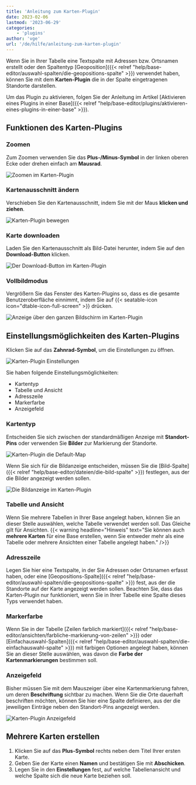 ```yaml
---
title: 'Anleitung zum Karten-Plugin'
date: 2023-02-06
lastmod: '2023-06-29'
categories:
    - 'plugins'
author: 'vge'
url: '/de/hilfe/anleitung-zum-karten-plugin'
---
```


Wenn Sie in Ihrer Tabelle eine Textspalte mit Adressen bzw. Ortsnamen erstellt oder den Spaltentyp [Geoposition]({{< relref "help/base-editor/auswahl-spalten/die-geopositions-spalte" >}}) verwendet haben, können Sie mit dem **Karten-Plugin** die in der Spalte eingetragenen Standorte darstellen.

Um das Plugin zu aktivieren, folgen Sie der Anleitung im Artikel [Aktivieren eines Plugins in einer Base]({{< relref "help/base-editor/plugins/aktivieren-eines-plugins-in-einer-base" >}}).

## Funktionen des Karten-Plugins

### Zoomen

Zum Zoomen verwenden Sie das **Plus-/Minus-Symbol** in der linken oberen Ecke oder drehen einfach am **Mausrad**.

![Zoomen im Karten-Plugin](images/zoom.png)

### Kartenausschnitt ändern

Verschieben Sie den Kartenausschnitt, indem Sie mit der Maus **klicken und ziehen**.

![Karten-Plugin bewegen](images/Karten-Plugin.gif)

### Karte downloaden

Laden Sie den Kartenausschnitt als Bild-Datei herunter, indem Sie auf den **Download-Button** klicken.

![Der Download-Button im Karten-Plugin](images/download-button.png)

### Vollbildmodus

Vergrößern Sie das Fenster des Karten-Plugins so, dass es die gesamte Benutzeroberfläche einnimmt, indem Sie auf {{< seatable-icon icon="dtable-icon-full-screen" >}} drücken.

![Anzeige über den ganzen Bildschirm im Karten-Plugin](images/ganzer-bildschirm.png)

## Einstellungsmöglichkeiten des Karten-Plugins

Klicken Sie auf das **Zahnrad-Symbol**, um die Einstellungen zu öffnen.

![Karten-Plugin Einstellungen](images/setting.png)

Sie haben folgende Einstellungsmöglichkeiten:

- Kartentyp
- Tabelle und Ansicht
- Adresszeile
- Markerfarbe
- Anzeigefeld

### Kartentyp

Entscheiden Sie sich zwischen der standardmäßigen Anzeige mit **Standort-Pins** oder verwenden Sie **Bilder** zur Markierung der Standorte.

![Karten-Plugin die Default-Map](images/default-map.png)

Wenn Sie sich für die Bildanzeige entscheiden, müssen Sie die [Bild-Spalte]({{< relref "help/base-editor/dateien/die-bild-spalte" >}}) festlegen, aus der die Bilder angezeigt werden sollen.

![Die Bildanzeige im Karten-Plugin](images/bildanzeige.png)

### Tabelle und Ansicht

Wenn Sie mehrere Tabellen in Ihrer Base angelegt haben, können Sie an dieser Stelle auswählen, welche Tabelle verwendet werden soll. Das Gleiche gilt für Ansichten. {{< warning  headline="Hinweis"  text="Sie können auch **mehrere Karten** für eine Base erstellen, wenn Sie entweder mehr als eine Tabelle oder mehrere Ansichten einer Tabelle angelegt haben." />}}

### Adresszeile

Legen Sie hier eine Textspalte, in der Sie Adressen oder Ortsnamen erfasst haben, oder eine [Geopositions-Spalte]({{< relref "help/base-editor/auswahl-spalten/die-geopositions-spalte" >}}) fest, aus der die Standorte auf der Karte angezeigt werden sollen. Beachten Sie, dass das Karten-Plugin nur funktioniert, wenn Sie in Ihrer Tabelle eine Spalte dieses Typs verwendet haben.

### Markerfarbe

Wenn Sie in der Tabelle [Zeilen farblich markiert]({{< relref "help/base-editor/ansichten/farbliche-markierung-von-zeilen" >}}) oder [Einfachauswahl-Spalten]({{< relref "help/base-editor/auswahl-spalten/die-einfachauswahl-spalte" >}}) mit farbigen Optionen angelegt haben, können Sie an dieser Stelle auswählen, was davon die **Farbe der Kartenmarkierungen** bestimmen soll.

### Anzeigefeld

Bisher müssen Sie mit dem Mauszeiger über eine Kartenmarkierung fahren, um deren **Beschriftung** sichtbar zu machen. Wenn Sie die Orte dauerhaft beschriften möchten, können Sie hier eine Spalte definieren, aus der die jeweiligen Einträge neben den Standort-Pins angezeigt werden.

![Karten-Plugin Anzeigefeld](images/anzeigefeld-1.png)

## Mehrere Karten erstellen

1. Klicken Sie auf das **Plus-Symbol** rechts neben dem Titel Ihrer ersten Karte.
2. Geben Sie der Karte einen **Namen** und bestätigen Sie mit **Abschicken**.
3. Legen Sie in den **Einstellungen** fest, auf welche Tabellenansicht und welche Spalte sich die neue Karte beziehen soll.
